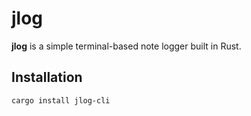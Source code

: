 # jlog

**jlog** is a simple terminal-based note logger built in Rust.  

## Installation

```bash
cargo install jlog-cli
```